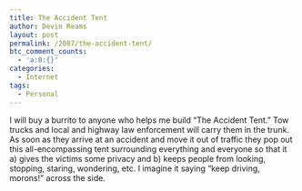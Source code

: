 ```yaml
---
title: The Accident Tent
author: Devin Reams
layout: post
permalink: /2007/the-accident-tent/
btc_comment_counts:
  - 'a:0:{}'
categories:
  - Internet
tags:
  - Personal
---
```

I will buy a burrito to anyone who helps me build &#8220;The Accident Tent.&#8221; Tow trucks and local and highway law enforcement will carry them in the trunk. As soon as they arrive at an accident and move it out of traffic they pop out this all-encompassing tent surrounding everything and everyone so that it a) gives the victims some privacy and b) keeps people from looking, stopping, staring, wondering, etc. I imagine it saying &#8220;keep driving, morons!&#8221; across the side.